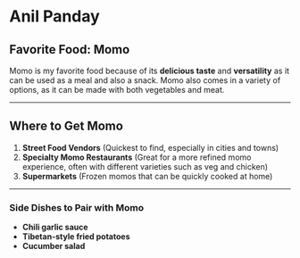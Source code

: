 # Anil Panday

## Favorite Food: Momo

Momo is my favorite food because of its  **delicious taste** and **versatility** as it can be used as a meal and also a snack. Momo also comes in a variety of options, as it can be made with both vegetables and meat.

<hr>

## Where to Get Momo

1. **Street Food Vendors** (Quickest to find, especially in cities and towns)
2. **Specialty Momo Restaurants** (Great for a more refined momo experience, often with different varieties such as veg and chicken)
3. **Supermarkets** (Frozen momos that can be quickly cooked at home)

<hr>

### Side Dishes to Pair with Momo

- **Chili garlic sauce**
- **Tibetan-style fried potatoes**
- **Cucumber salad**

